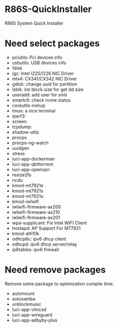 # R86S-QuickInstaller
R86S System Quick Installer

# Need select packages
 <!-- - sgdisk: Fix GPT info
 - partx: Refresh part info -->
 - pciutils: Pci devices info
 - usbutils: USB devices info
 - fdisk
 - igc: Intel I225/I226 NIC Driver
 - mlx4: CX341/CX342 NIC Driver
 - gdisk: change uuid for partition
 - lsblk: list block size for get dd size
 - useradd: add user for smb
 - smartctl: check nvme status
 - coreutils-nohup
 - tmux: a nice terminal
 - iperf3:
 - screen:
 - tcpdump:
 - shadow-utils
 - procps
 - procps-ng-watch
 - uuidgen
 - stress
 - luci-app-dockerman
 - luci-app-qbittorrent
 - luci-app-openvpn
 - resize2fs
 - ncdu
 - kmod-mt7921e
 - kmod-mt7921s
 - kmod-mt7921u
 - kmod-iwlwifi
 - iwlwifi-firmware-ax200
 - iwlwifi-firmware-ax210
 - iwlwifi-firmware-ax201
 - wpa-supplicant: Fix Intel WIFI Client
 - hostapd: AP Support For MT7921
 - kmod-ath10k
 - odhcp6c: ipv6 dhcp client
 - odhcpd: ipv6 dhcp server/relay
 - ip6tables: ipv6 firewall
# Need remove packages
Remove some package to optimization compile time.
 - automount
 - autosamba
 - unblockmusic
 - luci-app-vlmcsd
 - luci-app-wireguard
 - luci-app-adbyby-plus
